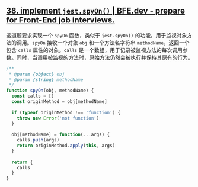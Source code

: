 ## [38. implement `jest.spyOn()` | BFE.dev - prepare for Front-End job interviews.](https://bigfrontend.dev/problem/implement-spyOn)

这道题要求实现一个 `spyOn` 函数，类似于 `jest.spyOn()` 的功能，用于监视对象方法的调用。`spyOn` 接收一个对象 `obj` 和一个方法名字符串 `methodName`，返回一个包含 `calls` 属性的对象。`calls` 是一个数组，用于记录被监视方法的每次调用参数。同时，当调用被监视的方法时，原始方法仍然会被执行并保持其原有的行为。

<audio src="C:\Users\10691\Downloads\这道题要求实现一个spyOn函.mp3"></audio>

```js
/**
 * @param {object} obj
 * @param {string} methodName
 */
function spyOn(obj, methodName) {
  const calls = []
  const originMethod = obj[methodName]
  
  if (typeof originMethod !== 'function') {
    throw new Error('not function')
  }
  
  obj[methodName] = function(...args) {
    calls.push(args)
    return originMethod.apply(this, args)
  }
  
  return {
    calls
  }
}
```

<audio src="C:\Users\10691\Downloads\解题方案通过函数替换和闭包实现.mp3"></audio>